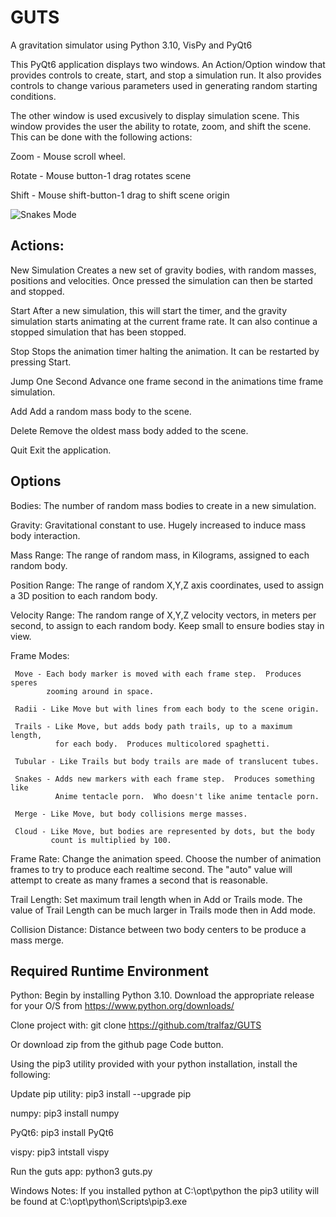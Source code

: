 # GUTS

A gravitation simulator using Python 3.10, VisPy and PyQt6

This PyQt6 application displays two windows.  An Action/Option window that
provides controls to create, start, and stop a simulation run.  It also
provides controls to change various parameters used in generating random
starting conditions.

The other window is used excusively to display simulation scene.  This window
provides the user the ability to rotate, zoom, and shift the scene.  This can
be done with the following actions:

   Zoom - Mouse scroll wheel.

   Rotate - Mouse button-1 drag rotates scene

   Shift - Mouse shift-button-1 drag to shift scene origin

![Snakes Mode](/docs/screen-shot01-png "Screent Shot Snakes Mode")

Actions:
---------------------------------
  New Simulation
     Creates a new set of gravity bodies, with random masses, positions and
     velocities.  Once pressed the simulation can then be started and stopped.

  Start
     After a new simulation, this will start the timer, and the gravity
     simulation starts animating at the current frame rate.  It can also
     continue a stopped simulation that has been stopped.

  Stop
     Stops the animation timer halting the animation.  It can be restarted by
     pressing Start.

  Jump One Second
     Advance one frame second in the animations time frame simulation.

  Add
     Add a random mass body to the scene.

  Delete
     Remove the oldest mass body added to the scene.

  Quit
     Exit the application.


Options
----------------------------------
  Bodies:
     The number of random mass bodies to create in a new simulation.

  Gravity:
     Gravitational constant to use.  Hugely increased to induce mass body
     interaction. 

  Mass Range:
     The range of random mass, in Kilograms, assigned to each random body.

  Position Range:
     The range of random X,Y,Z axis  coordinates, used to assign a 3D position
     to each random body.

  Velocity Range:
     The random range of X,Y,Z velocity vectors, in meters per second, to
     assign to each random body.  Keep small to ensure bodies stay in view.

  Frame Modes:
  
     Move - Each body marker is moved with each frame step.  Produces speres 
            zooming around in space.

     Radii - Like Move but with lines from each body to the scene origin.

     Trails - Like Move, but adds body path trails, up to a maximum length,
              for each body.  Produces multicolored spaghetti.

     Tubular - Like Trails but body trails are made of translucent tubes.

     Snakes - Adds new markers with each frame step.  Produces something like
              Anime tentacle porn.  Who doesn't like anime tentacle porn.

     Merge - Like Move, but body collisions merge masses.

     Cloud - Like Move, but bodies are represented by dots, but the body
             count is multiplied by 100.


  Frame Rate:
     Change the animation speed.  Choose the number of animation frames to try
     to produce each realtime second.  The "auto" value will attempt to create
     as many frames a second that is reasonable.

  Trail Length:
     Set maximum trail length when in Add or Trails mode.  The value of Trail
     Length can be much larger in Trails mode then in Add mode.

  Collision Distance:
     Distance between two body centers to be produce a mass merge.


Required Runtime Environment
-----------------------------------------
Python:
   Begin by installing Python 3.10.  Download the appropriate release for your
   O/S from https://www.python.org/downloads/

Clone project with:
   git clone https://github.com/tralfaz/GUTS

Or download zip from the github page Code button.

Using the pip3 utility provided with your python installation, install
the following:

  Update pip utility:
     pip3 install --upgrade pip

  numpy:
     pip3 install numpy

  PyQt6:
     pip3 install PyQt6

  vispy:
     pip3 intstall vispy


  Run the guts app:
     python3 guts.py

Windows Notes:
  If you installed python at C:\opt\python the pip3 utility will be found at
  C:\opt\python\Scripts\pip3.exe